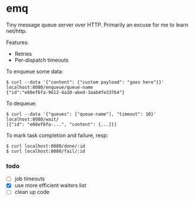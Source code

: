 # emq

Tiny message queue server over HTTP.
Primarily an excuse for me to learn net/http.

Features:

 - Retries
 - Per-dispatch timeouts

To enqueue some data:

    $ curl --data '{"content": {"custom payload": "goes here"}}' localhost:8080/enqueue/queue-name
    {"id":"e08ef6fa-9612-4a10-abed-3aab4fe337b4"}

To dequeue:

    $ curl --data '{"queues": ["queue-name"], "timeout": 10}' localhost:8080/wait/
    [{"id": "e08ef6fa-...", "content": {...}}]


To mark task completion and failure, resp:

    $ curl localhost:8080/done/:id
    $ curl localhost:8080/fail/:id


### todo

 - [ ] job timeouts
 - [x] use more efficient waiters list
 - [ ] clean up code
